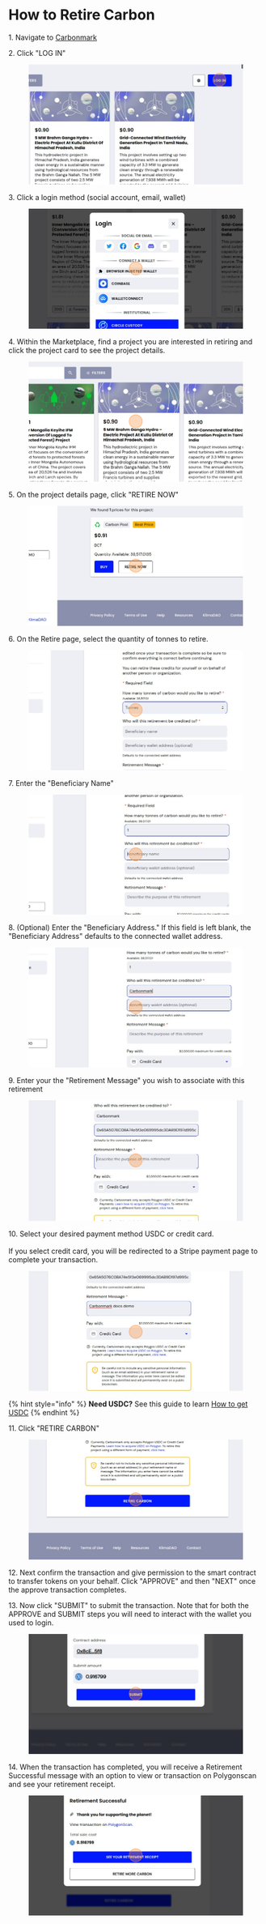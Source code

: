 # How to Retire Carbon



1\. Navigate to [Carbonmark](https://www.carbonmark.com/projects)

2\. Click "LOG IN"

<figure><img src=".gitbook/assets/Guide_ How to Retire Carbon on Carbonmark.com - Step 2.png" alt=""><figcaption></figcaption></figure>

3\. Click a login method (social account, email, wallet)

<figure><img src=".gitbook/assets/Guide_ How to Retire Carbon on Carbonmark.com - Step 3.png" alt=""><figcaption></figcaption></figure>

4\. Within the Marketplace, find a project you are interested in retiring and click the project card to see the project details.

<figure><img src=".gitbook/assets/Guide_ How to Retire Carbon on Carbonmark.com - Step 4.png" alt=""><figcaption></figcaption></figure>

5\. On the project details page, click "RETIRE NOW"

<figure><img src=".gitbook/assets/Guide_ How to Retire Carbon on Carbonmark.com - Step 5.png" alt=""><figcaption></figcaption></figure>

6\. On the Retire page, select the quantity of tonnes to retire.

<figure><img src=".gitbook/assets/Guide_ How to Retire Carbon on Carbonmark.com - Step 6.png" alt=""><figcaption></figcaption></figure>

7\. Enter the "Beneficiary Name"

<figure><img src=".gitbook/assets/Guide_ How to Retire Carbon on Carbonmark.com - Step 7.png" alt=""><figcaption></figcaption></figure>

8\. (Optional) Enter the "Beneficiary Address." If this field is left blank, the "Beneficiary Address" defaults to the connected wallet address.

<figure><img src=".gitbook/assets/Guide_ How to Retire Carbon on Carbonmark.com - Step 8.png" alt=""><figcaption></figcaption></figure>

9\. Enter your the "Retirement Message" you wish to associate with this retirement

<figure><img src=".gitbook/assets/Guide_ How to Retire Carbon on Carbonmark.com - Step 9.png" alt=""><figcaption></figcaption></figure>

10\. Select your desired payment method USDC or credit card.\
\
If you select credit card, you will be redirected to a Stripe payment page to complete your transaction.

<figure><img src=".gitbook/assets/Guide_ How to Retire Carbon on Carbonmark.com - Step 10.png" alt=""><figcaption></figcaption></figure>

{% hint style="info" %}
**Need USDC?** See this guide to learn [How to get USDC](get-started/how-to-get-usdc-or-matic.md)
{% endhint %}

11\. Click "RETIRE CARBON"

<figure><img src=".gitbook/assets/Guide_ How to Retire Carbon on Carbonmark.com - Step 12.png" alt=""><figcaption></figcaption></figure>

12\. Next confirm the transaction and give permission to the smart contract to transfer tokens on your behalf. Click "APPROVE" and then "NEXT" once the approve transaction completes.

13\. Now click "SUBMIT" to submit the transaction. Note that for both the APPROVE and SUBMIT steps you will need to interact with the wallet you used to login.

<figure><img src=".gitbook/assets/Guide_ How to Retire Carbon on Carbonmark.com - Step 14.png" alt=""><figcaption></figcaption></figure>

14\. When the transaction has completed, you will receive a Retirement Successful message with an option to view or transaction on Polygonscan and see your retirement receipt.

<figure><img src=".gitbook/assets/Guide_ How to Retire Carbon on Carbonmark.com - Step 15.png" alt=""><figcaption></figcaption></figure>
